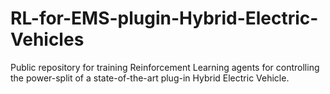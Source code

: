 # RL-for-EMS-plugin-Hybrid-Electric-Vehicles
Public repository for training Reinforcement Learning agents for controlling the power-split of a state-of-the-art plug-in Hybrid Electric Vehicle.

